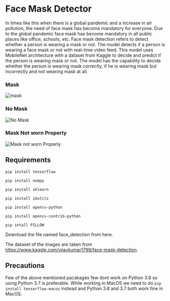 # Face Mask Detector

In times like this when there is a global pandemic and a increase in air pollution, the need of face mask has become mandatory for everyone. Due to the global pandemic face mask has become mandatory in all public places like office, schools, etc. Face mask detection refers to detect whether a person is wearing a mask or not. The model detects if a person is wearing a face mask or not with real-time video feed. This model uses MobileNet architecture with a dataset from Kaggle to decide and predict if the person is wearing mask or not. The model has the capability to decide whether the person is wearing mask correctly, if he is wearing mask but incorrectly and not wearing mask at all. 

### Mask
![mask](https://user-images.githubusercontent.com/65342857/147691112-6c3e12f7-b1b5-4d88-85eb-16b1b5e79dbb.jpg)
### No Mask
![No Mask](https://user-images.githubusercontent.com/65342857/147691143-b0c55b68-b88c-4aba-a767-135194964921.jpg)
### Mask Not worn Properly
![Mask not worn Properly](https://user-images.githubusercontent.com/65342857/147691174-3964c98c-167f-4ad9-8814-e84733badefe.jpg)

## Requirements
``
pip install tensorflow
``

``
pip install numpy
``

``
pip install sklearn
``

``
pip install imutils
``

``
pip install opencv-python
``

``
pip install opencv-contrib-python
``

``
pip intall PILLOW
``

Download the file named face_detection from here.

The dataset of the images are taken from https://www.kaggle.com/vijaykumar1799/face-mask-detection.

## Precautions
Few of the above mentioned pacakages few dont work on Python 3.8 so using Python 3.7 is preferable. While working in MacOS we need to do ``pip install tensorflow-macos`` instead and Python 3.8 and 3.7 both work fine in MacOS.

